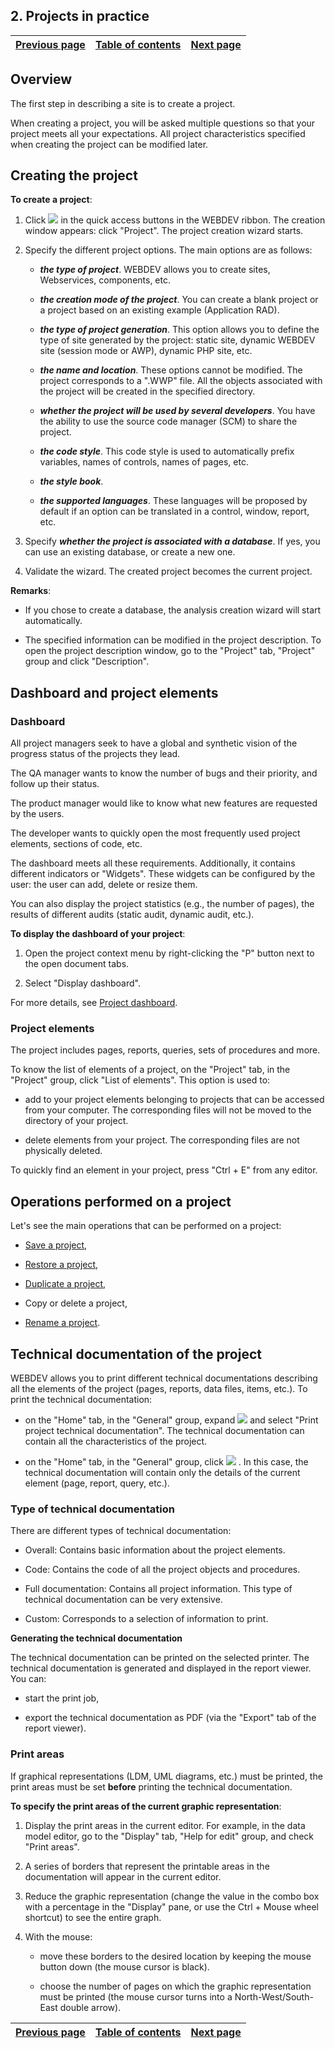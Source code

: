


## 2. Projects in practice
			



| [Previous page](../Concepts_WB/1410087112.md) | [Table of contents](../Concepts_WB/1410087102.md) | [Next page](../Concepts_WB/1410087114.md) |
| --- | --- | --- |



<a name="NOTE1"></a>
<a name="NOTE1_1"></a>


## Overview
<a name="overview_ELTTEXTE000314"></a>
The first step in describing a site is to create a project.

When creating a project, you will be asked multiple questions so that your project meets all your expectations. All project characteristics specified when creating the project can be modified later.

<a name="NOTE2"></a>
<a name="NOTE2_1"></a>


## Creating the project
<a name="creating_the_project_ELTTEXTE000338"></a>
**To create a project**:

1. Click ![](https://doc.pcsoft.fr/en-US/images/image.awp?langid=3&name=ICO_Cr%E9er_cpt.gif)
 in the quick access buttons in the WEBDEV ribbon. The creation window appears: click "Project". The project creation wizard starts.

2. Specify the different project options. The main options are as follows:

	- ***the type of project***. WEBDEV allows you to create sites, Webservices, components, etc.

	- ***the creation mode of the project***. You can create a blank project or a project based on an existing example (Application RAD).

	- ***the type of project generation***.  This option allows you to define the type of site generated by the project: static site, dynamic WEBDEV site (session mode or AWP), dynamic PHP site, etc.

	- ***the name and location***. These options cannot be modified. The project corresponds to a ".WWP" file. All the objects associated with the project will be created in the specified directory.

	- ***whether the project will be used by several developers***. You have the ability to use the source code manager (SCM) to share the project.

	- ***the code style***. This code style is used to automatically prefix variables, names of controls, names of pages, etc.

	- ***the style book***.

	- ***the supported languages***. These languages will be proposed by default if an option can be translated in a control, window, report, etc.




3. Specify ***whether the project is associated with a database***. If yes, you can use an existing database, or create a new one.

4. Validate the wizard. The created project becomes the current project.




**Remarks**:

- If you chose to create a database, the analysis creation wizard will start automatically.

- The specified information can be modified in the project description. To open the project description window, go to the "Project" tab, "Project" group and click "Description".




<a name="NOTE3"></a>
<a name="NOTE3_1"></a>


## Dashboard and project elements
<a name="dashboard_and_project_elements_ELTTEXTE000362"></a>


### Dashboard
<a name="dashboard_ELTPARAGRAPHE000065"></a>

All project managers seek to have a global and synthetic vision of the progress status of the projects they lead.

The QA manager wants to know the number of bugs and their priority, and follow up their status.

The product manager would like to know what new features are requested by the users.

The developer wants to quickly open the most frequently used project elements, sections of code, etc.

The dashboard meets all these requirements. Additionally, it contains different indicators or "Widgets". These widgets can be configured by the user: the user can add, delete or resize them.

You can also display the project statistics (e.g., the number of pages), the results of different audits (static audit, dynamic audit, etc.).

**To display the dashboard of your project**:

1. Open the project context menu by right-clicking the "P" button next to the open document tabs.

2. Select "Display dashboard".


For more details, see [Project dashboard](../Concepts_WB/1410087442.md).
<a name="NOTE3_3"></a>


### Project elements
<a name="project_elements_ELTPARAGRAPHE000094"></a>

The project includes pages, reports, queries, sets of procedures and more.

To know the list of elements of a project, on the "Project" tab, in the "Project" group, click "List of elements".
This option is used to:

- add to your project elements belonging to projects that can be accessed from your computer. The corresponding files will not be moved to the directory of your project.

- delete elements from your project. The corresponding files are not physically deleted.




To quickly find an element in your project, press "Ctrl + E" from any editor.

<a name="NOTE4"></a>
<a name="NOTE4_1"></a>


## Operations performed on a project
<a name="operations_performed_project_ELTTEXTE000392"></a>
Let's see the main operations that can be performed on a project:

- [Save a project](../Editeurs/2030014.md),

- [Restore a project](../Editeurs/2030038.md),

- [Duplicate a project](../Editeurs/2030018.md),

- Copy or delete a project, 

- [Rename a project](../Editeurs/9500216.md).




<a name="NOTE5"></a>
<a name="NOTE5_1"></a>


## Technical documentation of the project
<a name="technical_documentation_the_project_ELTTEXTE000416"></a>
WEBDEV allows you to print different technical documentations describing all the elements of the project (pages, reports, data files, items, etc.). To print the technical documentation:

- on the "Home" tab, in the "General" group, expand ![](https://doc.pcsoft.fr/en-US/images/image.awp?langid=3&name=ICO_Imprimer_cpt.gif)
 and select "Print project technical documentation". The technical documentation can contain all the characteristics of the project.

- on the "Home" tab, in the "General" group, click ![](https://doc.pcsoft.fr/en-US/images/image.awp?langid=3&name=ICO_Imprimer_cpt.gif)
. In this case, the technical documentation will contain only the details of the current element (page, report, query, etc.).



<a name="NOTE5_2"></a>


### Type of technical documentation
<a name="type_technical_documentation_ELTPARAGRAPHE000183"></a>

There are different types of technical documentation:

- Overall: Contains basic information about the project elements.

- Code: Contains the code of all the project objects and procedures.

- Full documentation: Contains all project information. This type of technical documentation can be very extensive.

- Custom: Corresponds to a selection of information to print.




**Generating the technical documentation**

The technical documentation can be printed on the selected printer. The technical documentation is generated and displayed in the report viewer. You can:

- start the print job, 

- export the technical documentation as PDF (via the "Export" tab of the report viewer).





<a name="NOTE5_3"></a>


### Print areas
<a name="print_areas_ELTPARAGRAPHE000214"></a>

If graphical representations (LDM, UML diagrams, etc.) must be printed, the print areas must be set **before** printing the technical documentation.

**To specify the print areas of the current graphic representation**:

1. Display the print areas in the current editor. For example, in the data model editor, go to the "Display" tab, "Help for edit" group, and check "Print areas". 

2. A series of borders that represent the printable areas in the documentation will appear in the current editor.

3. Reduce the graphic representation (change the value in the combo box with a percentage in the "Display" pane, or use the Ctrl + Mouse wheel shortcut) to see the entire graph.

4. With the mouse:

	- move these borders to the desired location by keeping the mouse button down (the mouse cursor is black).

	- choose the number of pages on which the graphic representation must be printed (the mouse cursor turns into a North-West/South-East double arrow).













| [Previous page](../Concepts_WB/1410087112.md) | [Table of contents](../Concepts_WB/1410087102.md) | [Next page](../Concepts_WB/1410087114.md) |
| --- | --- | --- |




